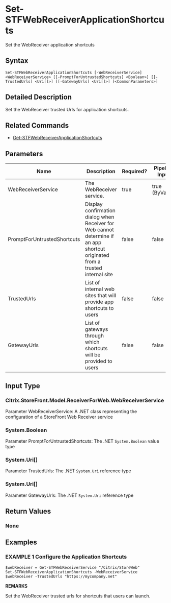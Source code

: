 ﻿# Set-STFWebReceiverApplicationShortcuts

Set the WebReceiver application shortcuts

## Syntax

```
Set-STFWebReceiverApplicationShortcuts [-WebReceiverService] <WebReceiverService> [[-PromptForUntrustedShortcuts] <Boolean>] [[-TrustedUrls] <Uri[]>] [[-GatewayUrls] <Uri[]>] [<CommonParameters>]
```

## Detailed Description

Set the WebReceiver trusted Urls for application shortcuts.

## Related Commands

* [Get-STFWebReceiverApplicationShortcuts](Get-STFWebReceiverApplicationShortcuts.md)

## Parameters

| Name   | Description | Required? | Pipeline Input | Default Value |
| --- | --- | --- | --- | --- |
|WebReceiverService|The WebReceiver service.|true|true (ByValue)| |
|PromptForUntrustedShortcuts|Display confirmation dialog when Receiver for Web cannot determine if an app shortcut originated from a trusted internal site|false|false| |
|TrustedUrls|List of internal web sites that will provide app shortcuts to users|false|false| |
|GatewayUrls|List of gateways through which shortcuts will be provided to users|false|false| |

## Input Type

### Citrix.StoreFront.Model.ReceiverForWeb.WebReceiverService

Parameter WebReceiverService: A .NET class representing the configuration of a StoreFront Web Receiver service

### System.Boolean

Parameter PromptForUntrustedShortcuts: The .NET `System.Boolean` value type

### System.Uri[]

Parameter TrustedUrls: The .NET `System.Uri` reference type

### System.Uri[]

Parameter GatewayUrls: The .NET `System.Uri` reference type

## Return Values

### None

## Examples

### EXAMPLE 1 Configure the Application Shortcuts

```
$webReceiver = Get-STFWebReceiverService "/Citrix/StoreWeb"
Set-STFWebReceiverApplicationShortcuts -WebReceiverService $webReceiver -TrustedUrls "https://mycompany.net"
```

**REMARKS**

Set the WebReceiver trusted urls for shortcuts that users can launch.

